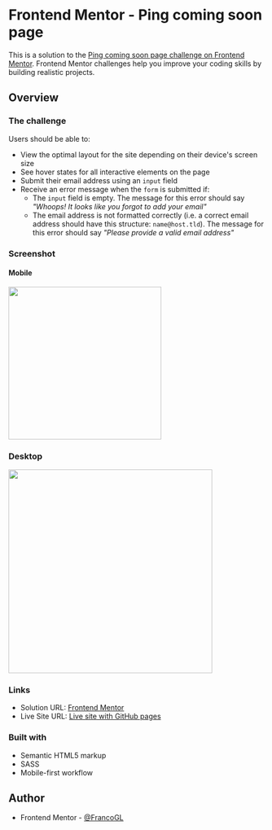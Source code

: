 # Frontend Mentor - Ping coming soon page

This is a solution to the [Ping coming soon page challenge on Frontend Mentor](https://www.frontendmentor.io/challenges/ping-single-column-coming-soon-page-5cadd051fec04111f7b848da). Frontend Mentor challenges help you improve your coding skills by building realistic projects. 

## Overview

### The challenge

Users should be able to:

- View the optimal layout for the site depending on their device's screen size
- See hover states for all interactive elements on the page
- Submit their email address using an `input` field
- Receive an error message when the `form` is submitted if:
	- The `input` field is empty. The message for this error should say *"Whoops! It looks like you forgot to add your email"*
	- The email address is not formatted correctly (i.e. a correct email address should have this structure: `name@host.tld`). The message for this error should say *"Please provide a valid email address"*

### Screenshot

#### Mobile

<img src="https://user-images.githubusercontent.com/66887467/227042034-b7fb7167-3ace-4446-9904-f7696f5611c7.png" width="300px">

### Desktop

<img src="https://user-images.githubusercontent.com/66887467/227042254-f860b5ad-a39b-4a9a-814f-4af860c95017.png" width="400px">

### Links

- Solution URL: [Frontend Mentor](#)
- Live Site URL: [Live site with GitHub pages](#)

### Built with

- Semantic HTML5 markup
- SASS
- Mobile-first workflow

## Author

- Frontend Mentor - [@FrancoGL](https://www.frontendmentor.io/profile/FrancoGL)
